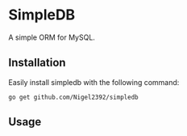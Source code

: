 # SimpleDB
A simple ORM for MySQL.

## Installation
Easily install simpledb with the following command:
```
go get github.com/Nigel2392/simpledb
```

## Usage

